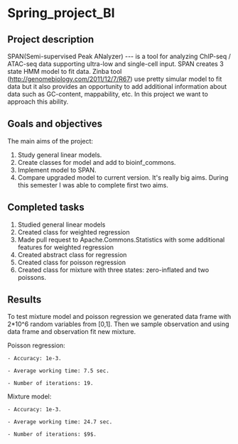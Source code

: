 # Spring_project_BI

## Project description

SPAN(Semi-supervised Peak ANalyzer) ---  is a tool for analyzing ChIP-seq / ATAC-seq data supporting ultra-low and single-cell input. SPAN creates 3 state HMM model to fit data. Zinba tool (http://genomebiology.com/2011/12/7/R67) use pretty simular model to fit data but it also provides an opportunity to add additional information about data such as GC-content, mappability, etc. In this project we want to approach this ability.
 
## Goals and objectives
The main aims of the project:
1) Study general linear models.
2) Create classes for model and add to bioinf_commons.
3) Implement model to SPAN.
4) Compare upgraded model to current version.
It's really big aims. During this semester I was able to complete first two aims.

## Completed tasks
1) Studied general linear models
2) Created class for weighted regression
3) Made pull request to Apache.Commons.Statistics with some additional features for weighted regression
4) Created abstract class for regression
5) Created class for poisson regression
6) Created class for mixture with three states: zero-inflated and two poissons.

## Results
To test mixture model and poisson regression we generated data frame with 2*10^6 random variables from [0,1]. Then we sample observation and using data frame and observation fit new mixture. 

Poisson regression:

	- Accuracy: 1e-3.
	
	- Average working time: 7.5 sec.
	
	- Number of iterations: 19.

Mixture model:

	- Accuracy: 1e-3.  
	
	- Average working time: 24.7 sec.
	
	- Number of iterations: $9$.

